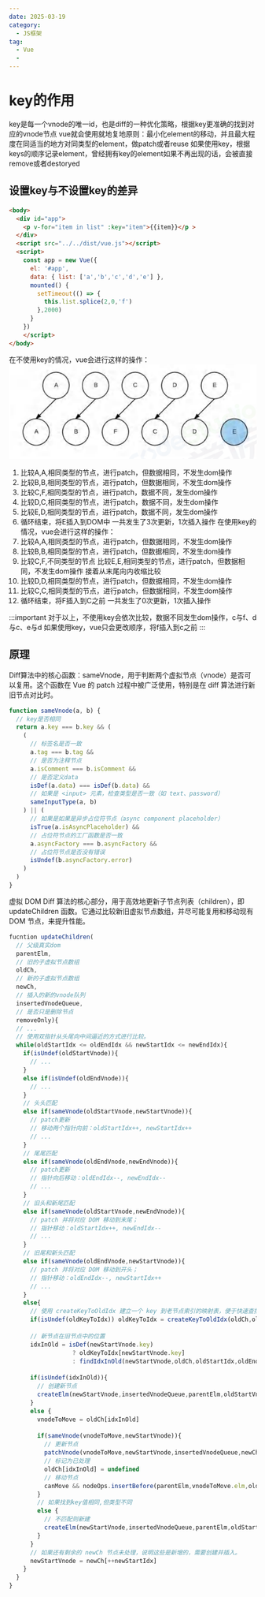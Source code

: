 ```yaml
---
date: 2025-03-19
category:
  - JS框架
tag:
  - Vue
  - 
---
```


# key的作用
key是每一个vnode的唯一id，也是diff的一种优化策略，根据key更准确的找到对应的vnode节点
vue就会使用就地复地原则：最小化element的移动，并且最大程度在同适当的地方对同类型的element，做patch或者reuse
如果使用key，根据keys的顺序记录element，曾经拥有key的element如果不再出现的话，会被直接remove或者destoryed

## 设置key与不设置key的差异
```html
<body>
  <div id="app"> 
    <p v-for="item in list" :key="item">{{item}}</p >
  </div>
  <script src="../../dist/vue.js"></script>
  <script>
    const app = new Vue({
      el: '#app',
      data: { list: ['a','b','c','d','e'] },
      mounted() {
        setTimeout(() => {
          this.list.splice(2,0,'f')
        },2000)
      }
    })
    </script>
</body>
```
在不使用key的情况，vue会进行这样的操作：
![alt text](image-16.png)
1. 比较A,A,相同类型的节点，进行patch，但数据相同，不发生dom操作
2. 比较B,B,相同类型的节点，进行patch，但数据相同，不发生dom操作
3. 比较C,F,相同类型的节点，进行patch，数据不同，发生dom操作
4. 比较D,C,相同类型的节点，进行patch，数据不同，发生dom操作
5. 比较E,D,相同类型的节点，进行patch，数据不同，发生dom操作
6. 循环结束，将E插入到DOM中
一共发生了3次更新，1次插入操作
在使用key的情况，vue会进行这样的操作：
1. 比较A,A,相同类型的节点，进行patch，但数据相同，不发生dom操作
2. 比较B,B,相同类型的节点，进行patch，但数据相同，不发生dom操作
3. 比较C,F,不同类型的节点
  比较E,E,相同类型的节点，进行patch，但数据相同，不发生dom操作
  接着从末尾向内收缩比较
4. 比较D,D,相同类型的节点，进行patch，但数据相同，不发生dom操作
5. 比较C,C,相同类型的节点，进行patch，但数据相同，不发生dom操作
6. 循环结束，将F插入到C之前
一共发生了0次更新，1次插入操作

:::important
对于以上，不使用key会依次比较，数据不同发生dom操作，c与f、d与c、e与d
如果使用key，vue只会更改顺序，将f插入到c之前
:::
## 原理
Diff算法中的核心函数：sameVnode，用于判断两个虚拟节点（vnode）是否可以复用。这个函数在 Vue 的 patch 过程中被广泛使用，特别是在 diff 算法进行新旧节点对比时。
```js
function sameVnode(a, b) { 
  // key是否相同
  return a.key === b.key && (
    (
      // 标签名是否一致
      a.tag === b.tag &&
      // 是否为注释节点
      a.isComment === b.isComment &&
      // 是否定义data
      isDef(a.data) === isDef(b.data) &&
      // 如果是 <input> 元素，检查类型是否一致（如 text、password）
      sameInputType(a, b)
    ) || (
      // 如果是如果是异步占位符节点（async component placeholder）
      isTrue(a.isAsyncPlaceholder) &&
      // 占位符节点的工厂函数是否一致
      a.asyncFactory === b.asyncFactory &&
      // 占位符节点是否没有错误
      isUndef(b.asyncFactory.error)
    )
  )
}
```
虚拟 DOM Diff 算法的核心部分，用于高效地更新子节点列表（children），即 updateChildren 函数。它通过比较新旧虚拟节点数组，并尽可能复用和移动现有 DOM 节点，来提升性能。
```js
fucntion updateChildren(
  // 父级真实dom
  parentElm, 
  // 旧的子虚拟节点数组
  oldCh, 
  // 新的子虚拟节点数组
  newCh,
  // 插入的新的vnode队列
  insertedVnodeQueue,
  // 是否只是删除节点
  removeOnly){
  // ...
  // 使用双指针从头尾向中间逼近的方式进行比较。
  while(oldStartIdx <= oldEndIdx && newStartIdx <= newEndIdx){ 
    if(isUndef(oldStartVnode)){
      // ...
    } 
    else if(isUndef(oldEndVnode)){ 
      // ...
    }
    // 头头匹配 
    else if(sameVnode(oldStartVnode,newStartVnode)){ 
      // patch更新
      // 移动两个指针向前：oldStartIdx++, newStartIdx++
      // ...
    }
    // 尾尾匹配
    else if(sameVnode(oldEndVnode,newEndVnode)){ 
      // patch更新
      // 指针向后移动：oldEndIdx--, newEndIdx--
      // ...
    }
    // 旧头和新尾匹配
    else if(sameVnode(oldStartVnode,newEndVnode)){ 
      // patch 并将对应 DOM 移动到末尾；
      // 指针移动：oldStartIdx++, newEndIdx--
      // ...
    }
    // 旧尾和新头匹配
    else if(sameVnode(oldEndVnode,newStartVnode)){ 
      // patch 并将对应 DOM 移动到开头；
      // 指针移动：oldEndIdx--, newStartIdx++
      // ...
    } 
    else{ 
      // 使用 createKeyToOldIdx 建立一个 key 到老节点索引的映射表，便于快速查找。
      if(isUndef(oldKeyToIdx)) oldKeyToIdx = createKeyToOldIdx(oldCh,oldStartIdx,oldEndIdx)

      // 新节点在旧节点中的位置
      idxInOld = isDef(newStartVnode.key) 
                  ? oldKeyToIdx[newStartVnode.key] 
                  : findIdxInOld(newStartVnode,oldCh,oldStartIdx,oldEndIdx)

      if(isUndef(idxInOld)){ 
        // 创建新节点
        createElm(newStartVnode,insertedVnodeQueue,parentElm,oldStartVnode.elm,false,newCh,newStartIdx)
      }
      else {
        vnodeToMove = oldCh[idxInOld]

        if(sameVnode(vnodeToMove,newStartVnode)){
          // 更新节点
          patchVnode(vnodeToMove,newStartVnode,insertedVnodeQueue,newCh,newStartIdx)
          // 标记为已处理
          oldCh[idxInOld] = undefined
          // 移动节点
          canMove && nodeOps.insertBefore(parentElm,vnodeToMove.elm,oldStartVnode.elm)
        }
        // 如果找到key值相同,但类型不同
        else {
          // 不匹配则新建
          createElm(newStartVnode,insertedVnodeQueue,parentElm,oldStartVnode.elm,false,newCh,newStartIdx)
        }
      }
      // 如果还有剩余的 newCh 节点未处理，说明这些是新增的，需要创建并插入。
      newStartVnode = newCh[++newStartIdx]
    }
  }
}
```